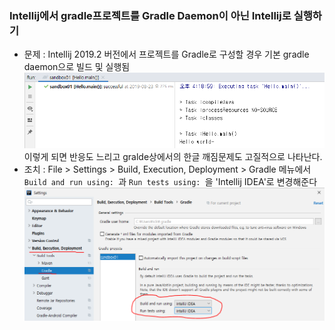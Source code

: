 ### Intellij에서 gradle프로젝트를 Gradle Daemon이 아닌 Intellij로 실행하기
* 문제 : Intellij 2019.2 버전에서 프로젝트를 Gradle로 구성할 경우 기본 gradle daemon으로 빌드 및 실행됨
![image](files/usinggradle.png)
  이렇게 되면 반응도 느리고 gralde상에서의 한글 깨짐문제도 고질적으로 나타난다.
* 조치 : File > Settings > Build, Execution, Deployment > Gradle 메뉴에서 `Build and run using: `과 `Run tests using: `을 'Intellij IDEA'로 변경해준다
![image](files/gradlesetting.png)
